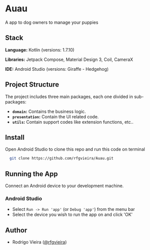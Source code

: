 
# Auau

A app to dog owners to manage your puppies


## Stack

**Language:** Kotlin (versions: 1.7.10)

**Libraries:** Jetpack Compose, Material Design 3, Coil, CameraX

**IDE:** Android Studio (versions: Giraffe - Hedgehog)

## Project Structure
The project includes three main packages, each one divided in sub-packages:

- **`domain`:** Contains the business logic.
- **`presentation`:** Contain the UI related code.
- **`utils`:** Contain support codes like extension functions, etc..

## Install

Open Android Studio to clone this repo and run this code on terminal

```bash
  git clone https://github.com/rfgvieira/Auau.git
```
    
## Running the App

Connect an Android device to your development machine.

### Android Studio

* Select `Run -> Run 'app'` (or `Debug 'app'`) from the menu bar
* Select the device you wish to run the app on and click 'OK'



## Author

- Rodrigo Vieira ([@rfgvieira](https://github.com/rfgvieira))

